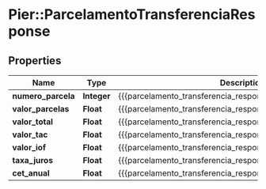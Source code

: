 # Pier::ParcelamentoTransferenciaResponse

## Properties
Name | Type | Description | Notes
------------ | ------------- | ------------- | -------------
**numero_parcela** | **Integer** | {{{parcelamento_transferencia_response_numero_parcela_value}}} | [optional] 
**valor_parcelas** | **Float** | {{{parcelamento_transferencia_response_valor_parcelas_value}}} | [optional] 
**valor_total** | **Float** | {{{parcelamento_transferencia_response_valor_total_value}}} | [optional] 
**valor_tac** | **Float** | {{{parcelamento_transferencia_response_valor_t_a_c_value}}} | [optional] 
**valor_iof** | **Float** | {{{parcelamento_transferencia_response_valor_i_o_f_value}}} | [optional] 
**taxa_juros** | **Float** | {{{parcelamento_transferencia_response_taxa_juros_value}}} | [optional] 
**cet_anual** | **Float** | {{{parcelamento_transferencia_response_cet_anual_value}}} | [optional] 



